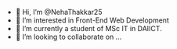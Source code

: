 - 👋 Hi, I’m @NehaThakkar25
- 👀 I’m interested in Front-End Web Development
- 🌱 I’m currently a student of MSc IT in DAIICT.
- 💞️ I’m looking to collaborate on ...


